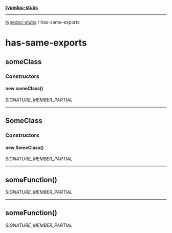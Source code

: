 [**typedoc-stubs**](index.md)

***

[typedoc-stubs](index.md) / has-same-exports

# has-same-exports

<a id="someclass" name="someclass"></a>

## someClass

### Constructors

<a id="constructors" name="constructors"></a>

#### new someClass()

_SIGNATURE_MEMBER_PARTIAL_

***

<a id="someclass-1" name="someclass-1"></a>

## SomeClass

### Constructors

<a id="constructors-1" name="constructors-1"></a>

#### new SomeClass()

_SIGNATURE_MEMBER_PARTIAL_

***

<a id="somefunction-1" name="somefunction-1"></a>

## someFunction()

_SIGNATURE_MEMBER_PARTIAL_

***

<a id="somefunction-1" name="somefunction-1"></a>

## someFunction()

_SIGNATURE_MEMBER_PARTIAL_
